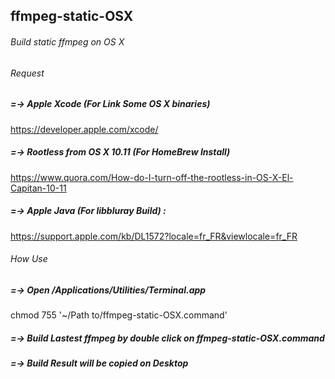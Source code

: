 ## ffmpeg-static-OSX
###### Build static ffmpeg on OS X

###### Request 

##### =-> Apple Xcode (For Link Some OS X binaries)
https://developer.apple.com/xcode/

##### =-> Rootless from OS X 10.11 (For HomeBrew Install)
https://www.quora.com/How-do-I-turn-off-the-rootless-in-OS-X-El-Capitan-10-11

##### =-> Apple Java (For libbluray Build) :
https://support.apple.com/kb/DL1572?locale=fr_FR&viewlocale=fr_FR

###### How Use

##### =-> Open /Applications/Utilities/Terminal.app
chmod 755 '~/Path to/ffmpeg-static-OSX.command'

##### =-> Build Lastest ffmpeg by double click on ffmpeg-static-OSX.command

##### =-> Build Result will be copied on Desktop
